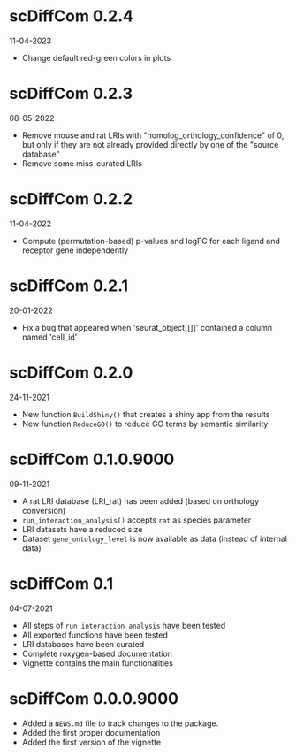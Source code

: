 # scDiffCom 0.2.4

11-04-2023

* Change default red-green colors in plots

# scDiffCom 0.2.3

08-05-2022

* Remove mouse and rat LRIs with "homolog_orthology_confidence" of 0, but only
if they are not already provided directly by one of the "source database"
* Remove some miss-curated LRIs

# scDiffCom 0.2.2

11-04-2022

* Compute (permutation-based) p-values and logFC for each ligand and receptor gene independently

# scDiffCom 0.2.1

20-01-2022

* Fix a bug that appeared when 'seurat_object[[]]' contained a column named 'cell_id'

# scDiffCom 0.2.0

24-11-2021

* New function `BuildShiny()` that creates a shiny app from the results
* New function `ReduceGO()` to reduce GO terms by semantic similarity

# scDiffCom 0.1.0.9000

09-11-2021

* A rat LRI database (LRI_rat) has been added (based on orthology conversion)
* `run_interaction_analysis()` accepts `rat` as species parameter
* LRI datasets have a reduced size
* Dataset `gene_ontology_level` is now available as data (instead of internal data)

# scDiffCom 0.1

04-07-2021

* All steps of `run_interaction_analysis` have been tested
* All exported functions have been tested
* LRI databases have been curated
* Complete roxygen-based documentation
* Vignette contains the main functionalities

# scDiffCom 0.0.0.9000

* Added a `NEWS.md` file to track changes to the package.
* Added the first proper documentation
* Added the first version of the vignette

